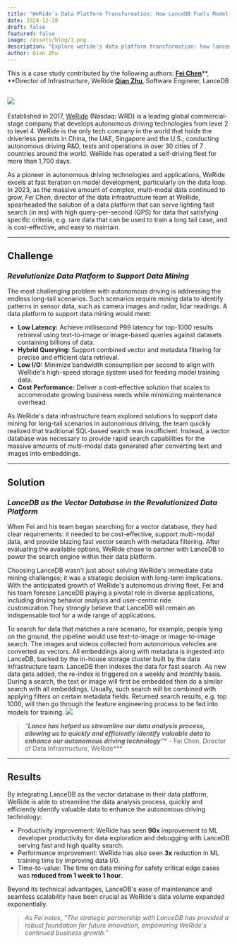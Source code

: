 ```yaml
---
title: "WeRide's Data Platform Transformation: How LanceDB Fuels Model Development Velocity"
date: 2024-12-10
draft: false
featured: false
image: /assets/blog/1.png
description: "Explore weride's data platform transformation: how lancedb fuels model development velocity with practical insights and expert guidance from the LanceDB team."
author: Qian Zhu
---
```


This is a case study contributed by the following authors:
[**Fei Chen**](https://www.linkedin.com/in/fei-chen-90364325/)**, **Director of Infrastructure, WeRide
[**Qian Zhu**](https://www.linkedin.com/in/qianzhu56/), Software Engineer, LanceDB

![](__GHOST_URL__/content/images/2024/12/Screenshot-2024-12-10-at-2.41.02-PM.png)
---

Established in 2017, [WeRide](https://www.weride.ai/) (Nasdaq: WRD) is a leading global commercial-stage company that develops autonomous driving technologies from level 2 to level 4. WeRide is the only tech company in the world that holds the driverless permits in China, the UAE, Singapore and the U.S., conducting autonomous driving R&D, tests and operations in over 30 cities of 7 countries around the world. WeRide has operated a self-driving fleet for more than 1,700 days.

As a pioneer in autonomous driving technologies and applications, WeRide excels at fast iteration on model development, particularly on the data loop. In 2023,  as the massive amount of complex, multi-modal data continued to grow, *Fei Chen*, director of the data infrastructure team at WeRide, spearheaded the solution of a data platform that can serve lighting fast search (in ms) with high query-per-second (QPS) for data that satisfying specific criteria, e.g. rare data that can be used to train a long tail case, and is cost-effective, and easy to maintain.

---

## Challenge

### ***Revolutionize Data Platform to Support Data Mining***

The most challenging problem with autonomous driving is addressing the endless long-tail scenarios. Such scenarios require mining data to identify patterns in sensor data, such as camera images and radar, lidar readings. A data platform to support data mining would meet:

- **Low Latency:** Achieve millisecond P99 latency for top-1000 results retrieval using text-to-image or image-based queries against datasets containing billions of data.
- **Hybrid Querying:** Support combined vector and metadata filtering for precise and efficient data retrieval.
- **Low I/O:** Minimize bandwidth consumption per second to align with WeRide's high-speed storage system used for feeding model training data.
- **Cost Performance:** Deliver a cost-effective solution that scales to accommodate growing business needs while minimizing maintenance overhead.

As WeRide's data infrastructure team explored solutions to support data mining for long-tail scenarios in autonomous driving, the team quickly realized that traditional SQL-based search was insufficient. Instead, a vector database was necessary to provide rapid search capabilities for the massive amounts of multi-modal data generated after converting text and images into embeddings.

---

## Solution

### ***LanceDB as the Vector Database in the Revolutionized Data Platform***

When Fei and his team began searching for a vector database, they had clear requirements: it needed to be cost-effective, support multi-modal data, and provide blazing fast vector search with metadata filtering. After evaluating the available options, WeRide chose to partner with LanceDB to power the search engine within their data platform.

Choosing LanceDB wasn't just about solving WeRide's immediate data mining challenges; it was a strategic decision with long-term implications. With the anticipated growth of WeRide's autonomous driving fleet, Fei and his team foresee LanceDB playing a pivotal role in diverse applications, including driving behavior analysis and user-centric ride customization.They strongly believe that LanceDB will remain an indispensable tool for a wide range of applications.

To search for data that matches a rare scenario, for example, people lying on the ground, the pipeline would use text-to-image or image-to-image search. The images and videos collected from autonomous vehicles are converted as vectors. All embeddings along with metadata is ingested into LanceDB, backed by the in-house storage cluster built by the data infrastructure team. LanceDB then indexes the data for fast search. As new data gets added, the re-index is triggered on a weekly and monthly basis. During a search, the text or image will first be embedded then do a similar search with all embeddings. Usually, such search will be combined with applying filters on certain metadata fields. Returned search results, e.g. top 1000, will then go through the feature engineering process to be fed into models for training.
![](https://lh7-rt.googleusercontent.com/docsz/AD_4nXd4i5kSa3ZsGlut2W1geK5YtrP9-hl837Q4QSjqzv10vpYreccRRvw6yKimM9IZRzSvlSuCVAh1NMxzcfZR-Ku4wNBvldujhiNriOGVi4ycqkl712rjvQxBiqnNPWM1EUHxo6W0P9XeQVJLhN7gofw?key=63t2jg9puKtfcYMUck6UZzO1)
> *“**Lance has helped us streamline our data analysis process, allowing us to quickly and efficiently identify valuable data to enhance our autonomous driving technology”**** - Fei Chen, Director of Data Infrastructure, WeRide***

---

## Results

By integrating LanceDB as the vector database in their data platform, WeRide is able to streamline the data analysis process, quickly and efficiently identify valuable data to enhance the autonomous driving technology:

- Productivity improvement: WeRide has seen **90x** improvement to ML developer productivity for data exploration and debugging with LanceDB serving fast and high quality search.
- Performance improvement: WeRide has also seen **3x** reduction in ML training time by improving data I/O.
- Time-to-value: The time on data mining for safety critical edge cases was **reduced from 1 week to 1 hour**.

Beyond its technical advantages, LanceDB's ease of maintenance and seamless scalability have been crucial as WeRide's data volume expanded exponentially. 

> *As Fei notes, “The strategic partnership with LanceDB has provided a robust foundation for future innovation, empowering WeRide's continued business growth.”*
